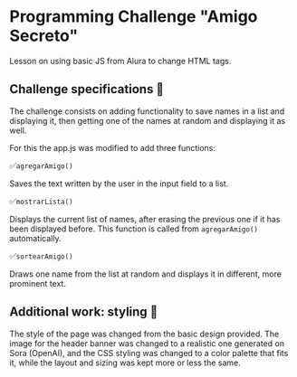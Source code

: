 # Programming Challenge "Amigo Secreto"

Lesson on using basic JS from Alura to change HTML tags.

## Challenge specifications 🎯

The challenge consists on adding functionality to save names in a list and displaying it, then getting one of the names at random and displaying it as well.

For this the app.js was modified to add three functions:

✅``agregarAmigo()``

Saves the text written by the user in the input field to a list.

✅``mostrarLista()``

Displays the current list of names, after erasing the previous one if it has been displayed before. This function is called from ``agregarAmigo()`` automatically.

✅``sortearAmigo()``

Draws  one name from the list at random and displays it in different, more prominent text.


## Additional work: styling 🎨

The style of the page was changed from the basic design provided. The image for the header banner was changed to a realistic one generated on Sora (OpenAI), and the CSS styling was changed to a color palette that fits it, while the layout and sizing was kept more or less the same.
